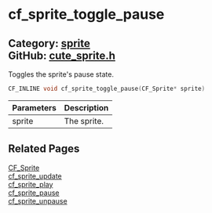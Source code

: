 [](../header.md ':include')

# cf_sprite_toggle_pause

Category: [sprite](/api_reference?id=sprite)  
GitHub: [cute_sprite.h](https://github.com/RandyGaul/cute_framework/blob/master/include/cute_sprite.h)  
---

Toggles the sprite's pause state.

```cpp
CF_INLINE void cf_sprite_toggle_pause(CF_Sprite* sprite)
```

Parameters | Description
--- | ---
sprite | The sprite.

## Related Pages

[CF_Sprite](/sprite/cf_sprite.md)  
[cf_sprite_update](/sprite/cf_sprite_update.md)  
[cf_sprite_play](/sprite/cf_sprite_play.md)  
[cf_sprite_pause](/sprite/cf_sprite_pause.md)  
[cf_sprite_unpause](/sprite/cf_sprite_unpause.md)  
